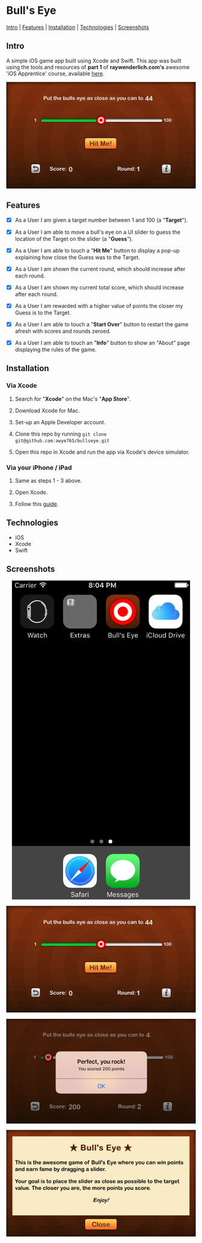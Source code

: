 # Bull's Eye

[Intro](#intro) | [Features](#features) | [Installation](#installation) | [Technologies](#technologies) | [Screenshots](#Screenshots)

## <a name="intro">Intro

A simple iOS game app built using Xcode and Swift.  This app was built using the tools and resources of **part 1** of **raywenderlich.com's** awesome 'iOS Apprentice' course, available [here](https://www.raywenderlich.com/store/ios-apprentice).

<p align="center">
  <img src="Bullseye/readmeImages/mainScreen.png">
</p>

## <a name="intro">Features

- [X] As a User I am given a target number between 1 and 100 (a "**Target**").

- [X] As a User I am able to move a bull's eye on a UI slider to guess the location of the Target on the slider (a "**Guess**").

- [X] As a User I am able to touch a "**Hit Me**" button to display a pop-up explaining how close the Guess was to the Target.

- [X] As a User I am shown the current round, which should increase after each round.

- [X] As a User I am shown my current total score, which should increase after each round.

- [X] As a User I am rewarded with a higher value of points the closer my Guess is to the Target.

- [X] As a User I am able to touch a "**Start Over**" button to restart the game afresh with scores and rounds zeroed.

- [X] As a User I am able to touch an "**Info**" button to show an "About" page displaying the rules of the game.

## <a name="intro">Installation

### Via Xcode

1. Search for "**Xcode**" on the Mac's "**App Store**".

2. Download Xcode for Mac.

3. Set-up an Apple Developer account.

4.  Clone this repo by running ``git clone git@github.com:awye765/bullseye.git``

5.  Open this repo in Xcode and run the app via Xcode's device simulator.

### Via your iPhone / iPad

1.  Same as steps 1 - 3 above.

2.  Open Xcode.

3.  Follow this [guide](https://developer.apple.com/library/content/documentation/IDEs/Conceptual/AppDistributionGuide/LaunchingYourApponDevices/LaunchingYourApponDevices.html).

## <a name="intro">Technologies

* iOS
* Xcode
* Swift

## <a name="screenshots">Screenshots

<p align="center">
  <img src="Bullseye/readmeImages/home.png">
</p>

<p align="center">
  <img src="Bullseye/readmeImages/mainScreen.png">
</p>

<p align="center">
  <img src="Bullseye/readmeImages/popUp.png">
</p>

<p align="center">
  <img src="Bullseye//readmeImages/infoPage.png">
</p>
